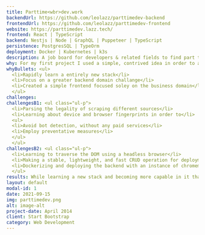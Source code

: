 ```yaml
---
title: Parttime<wbr>dev.work
backendUrl: https://github.com/leolazz/parttimedev-backend
frontendUrl: https://github.com/leolazz/parttimedev-frontend
website: https://parttimedev.lazz.tech/
frontend: React | TypeScript
backend: Nestjs | Node | GraphQL | Puppeteer | TypeScript
persistence: PostgresSQL | TypeOrm
deployment: Docker | Kubernetes | k3s
description: A job board for developers & related fields to find part time work opportunities
why: For my first project I used a simple, contrived idea in order to allow me to focus on the actual development process and patterns. Nonetheless, I spent much more time than was nessacary on the front-end design. Therefore, I wanted to tackle a more complex backend domain challenge, and limit myself to a simple front-end design.
whyBullets: <ul>
  <li>Rapidly learn a entirely new stack</li>
  <li>Focus on a greater backend domain challange</li>
  <li>Created a simple frontend focused soley on the business domain</li>
  </ul>
challenges:
challengesB1: <ul class="ul-p">
  <li>Parsing the legality of scraping different sources</li>
  <li>Learning about device and browser fingerprints in order to</li>
  <ul>
  <li>Avoid bot detection, without any paid services</li>
  <li>Employ preventative measures</li>
  </ul>
  </ul>
challengesB2: <ul class="ul-p">
  <li>Learning to traverse the DOM using a headless browser</li>
  <li>Making a stable, lightweight, and fast CRUD operation for deployment on a limited resource enviroment</li>
  <li>Dockerizing and deploying the backend with an instance of chromemium into a kubernetes cluster</li>
  </ul>
results: While learning a new stack and becoming more capable in it than my original I also, improved my mental model of the DOM in order to traverse it in a headless enviroment and greatly improved my skill level in Dev-Ops technologies like <strong>Docker</strong> and <strong>Kubernetes</strong>.
layout: default
modal-id: 1
date: 2021-09-15
img: parttimedev.png
alt: image-alt
project-date: April 2014
client: Start Bootstrap
category: Web Development
---
```

